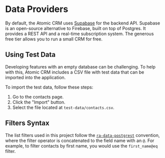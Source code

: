 # Data Providers

By default, the Atomic CRM uses [Supabase](https://supabase.com) for the backend API. Supabase is an open-source alternative to Firebase, built on top of Postgres. It provides a REST API and a real-time subscription system. The generous free tier allows you to run a small CRM for free.

## Using Test Data

Developing features with an empty database can be challenging. To help with this, Atomic CRM includes a CSV file with test data that can be imported into the application.

To import the test data, follow these steps:

1. Go to the contacts page.
2. Click the "Import" button.
3. Select the file located at `test-data/contacts.csv`.

## Filters Syntax

The list filters used in this project follow the [`ra-data-postgrest`](https://github.com/raphiniert-com/ra-data-postgrest) convention, where the filter operator is concatenated to the field name with an `@`. For example, to filter contacts by first name, you would use the `first_name@eq` filter.

